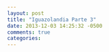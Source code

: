 ```yaml
---
layout: post
title: "Iguazolandia Parte 3"
date: 2013-12-03 14:25:32 -0500
comments: true
categories: 
---
```

